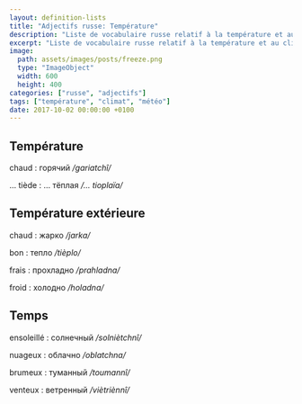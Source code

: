 ```yaml
---
layout: definition-lists
title: "Adjectifs russe: Température"
description: "Liste de vocabulaire russe relatif à la température et au climat."
excerpt: "Liste de vocabulaire russe relatif à la température et au climat."
image:
  path: assets/images/posts/freeze.png
  type: "ImageObject"
  width: 600
  height: 400
categories: ["russe", "adjectifs"]
tags: ["température", "climat", "météo"]
date: 2017-10-02 00:00:00 +0100
---
```


## Température

chaud
: горячий
*/gariatchî/*

… tiède
: … тёплая
*/… tioplaïa/*



## Température extérieure

chaud
: жарко
*/jarka/*

bon
: тепло
*/tièplo/*

frais
: прохладно
*/prahladna/*

froid
: холодно
*/holadna/*


## Temps

ensoleillé
: солнечный
*/solniètchnî/*

nuageux
: облачно
*/oblatchna/*

brumeux
: туманный
*/toumannî/*

venteux
: ветренный
*/viètriènnî/*
